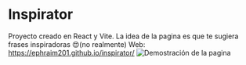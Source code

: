 # Inspirator
Proyecto creado en React y Vite. La idea de la pagina es que te sugiera frases inspiradoras 😍(no realmente)
Web: https://ephraim201.github.io/inspirator/
![Demostración de la pagina](GIFS/inspirator.gif)

